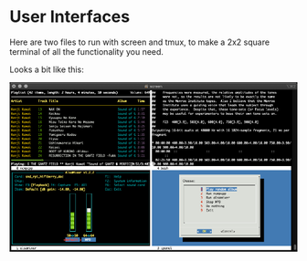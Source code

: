 # User Interfaces

Here are two files to run with screen and tmux, to make a 2x2 square terminal of all the functionality you need.

Looks a bit like this:

![image](https://github.com/therion23/sinhika/blob/master/ui/Sinhika-iTerm2-screen.png)
